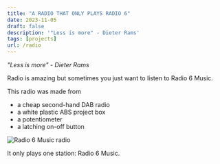 ```yaml
---
title: "A RADIO THAT ONLY PLAYS RADIO 6"
date: 2023-11-05
draft: false
description: '"Less is more" - Dieter Rams'
tags: [projects]
url: /radio
---
```


*"Less is more" - Dieter Rams*

Radio is amazing but sometimes you just want to listen to Radio 6 Music.

This radio was made from
- a cheap second-hand DAB radio
- a white plastic ABS project box
- a potentiometer
- a latching on-off button

![Radio 6 Music radio](/images/radio.jpeg)

It only plays one station: Radio 6 Music.
